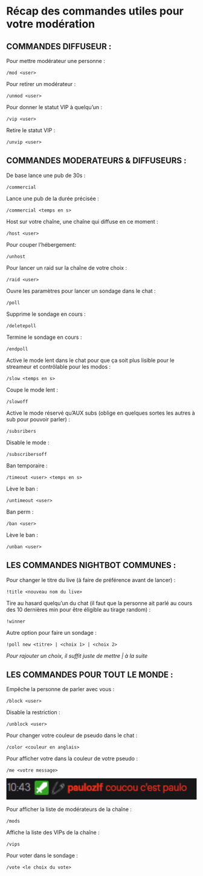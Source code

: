 # Récap des commandes utiles pour votre modération


## COMMANDES DIFFUSEUR :

Pour mettre modérateur une personne :
```
/mod <user>
```       
Pour retirer un modérateur :

```
/unmod <user>
```     
Pour donner le statut VIP à quelqu’un :

```
/vip <user>
```       
Retire le statut VIP :

```
/unvip <user>
```     


## COMMANDES MODERATEURS & DIFFUSEURS :


De base lance une pub de 30s : 
```
/commercial
```				
Lance une pub de la durée précisée : 
```
/commercial <temps en s>
```		
Host sur votre chaîne, une chaîne qui diffuse en ce moment : 
```
/host <user>
```
Pour couper l’hébergement:
```
/unhost
```				
Pour lancer un raid sur la chaîne de votre choix : 
```
/raid <user>
```				

Ouvre les paramètres pour lancer un sondage dans le chat :
```
/poll
```					
Supprime le sondage en cours : 
```
/deletepoll
```				
Termine le sondage en cours :
```
/endpoll
```				
Active le mode lent dans le chat pour que ça soit plus lisible pour le streameur et contrôlable pour les modos :
```
/slow <temps en s>			
```
Coupe le mode lent :
```
/slowoff
```				
Active le mode réservé qu’AUX subs (oblige en quelques sortes les autres à sub pour pouvoir parler) : 
```
/subsribers		
```
Disable le mode : 
```
/subscribersoff
```			
Ban temporaire :
```
/timeout <user> <temps en s>	
```
Lève le ban :
```
/untimeout <user>
```			
Ban perm : 
```
/ban <user>
```				
Lève le ban : 
```
/unban <user>
```			


## LES COMMANDES NIGHTBOT COMMUNES :

Pour changer le titre du live (à faire de préférence avant de lancer) :
```
!title <nouveau nom du live>
```
Tire au hasard quelqu’un du chat (il faut que la personne ait parlé au cours des 10 dernières min pour être éligible au tirage random) :
```
!winner
```

Autre option pour faire un sondage :
```
!poll new <titre> | <choix 1> | <choix 2> 		
```
*Pour rajouter un choix, il suffit juste de mettre | <choix n> à la suite*



## LES COMMANDES POUR TOUT LE MONDE :


Empêche la personne de parler avec vous : 
```
/block <user>				
```
Disable la restriction : 
```
/unblock <user>		
```	
Pour changer votre couleur de pseudo dans le chat : 
```
/color <couleur en anglais>	
```	
Pour afficher votre dans la couleur de votre pseudo : 
```
/me <votre message>		
```
<div style="text-align:center"><img src="img/paulozlf.png"/></div>

Pour afficher la liste de modérateurs de la chaîne :
```
/mods
``` 					
Affiche la liste des VIPs de la chaîne :
```
/vips					
```
Pour voter dans le sondage : 
```
/vote <le choix du vote>	
``` 	
